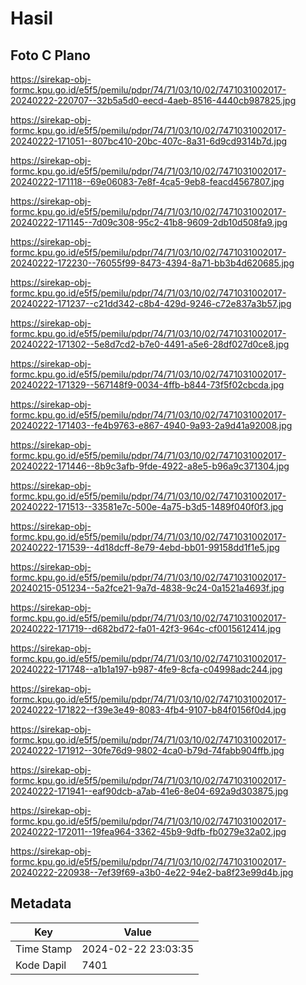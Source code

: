 # Hasil

## Foto C Plano

https://sirekap-obj-formc.kpu.go.id/e5f5/pemilu/pdpr/74/71/03/10/02/7471031002017-20240222-220707--32b5a5d0-eecd-4aeb-8516-4440cb987825.jpg

https://sirekap-obj-formc.kpu.go.id/e5f5/pemilu/pdpr/74/71/03/10/02/7471031002017-20240222-171051--807bc410-20bc-407c-8a31-6d9cd9314b7d.jpg

https://sirekap-obj-formc.kpu.go.id/e5f5/pemilu/pdpr/74/71/03/10/02/7471031002017-20240222-171118--69e06083-7e8f-4ca5-9eb8-feacd4567807.jpg

https://sirekap-obj-formc.kpu.go.id/e5f5/pemilu/pdpr/74/71/03/10/02/7471031002017-20240222-171145--7d09c308-95c2-41b8-9609-2db10d508fa9.jpg

https://sirekap-obj-formc.kpu.go.id/e5f5/pemilu/pdpr/74/71/03/10/02/7471031002017-20240222-172230--76055f99-8473-4394-8a71-bb3b4d620685.jpg

https://sirekap-obj-formc.kpu.go.id/e5f5/pemilu/pdpr/74/71/03/10/02/7471031002017-20240222-171237--c21dd342-c8b4-429d-9246-c72e837a3b57.jpg

https://sirekap-obj-formc.kpu.go.id/e5f5/pemilu/pdpr/74/71/03/10/02/7471031002017-20240222-171302--5e8d7cd2-b7e0-4491-a5e6-28df027d0ce8.jpg

https://sirekap-obj-formc.kpu.go.id/e5f5/pemilu/pdpr/74/71/03/10/02/7471031002017-20240222-171329--567148f9-0034-4ffb-b844-73f5f02cbcda.jpg

https://sirekap-obj-formc.kpu.go.id/e5f5/pemilu/pdpr/74/71/03/10/02/7471031002017-20240222-171403--fe4b9763-e867-4940-9a93-2a9d41a92008.jpg

https://sirekap-obj-formc.kpu.go.id/e5f5/pemilu/pdpr/74/71/03/10/02/7471031002017-20240222-171446--8b9c3afb-9fde-4922-a8e5-b96a9c371304.jpg

https://sirekap-obj-formc.kpu.go.id/e5f5/pemilu/pdpr/74/71/03/10/02/7471031002017-20240222-171513--33581e7c-500e-4a75-b3d5-1489f040f0f3.jpg

https://sirekap-obj-formc.kpu.go.id/e5f5/pemilu/pdpr/74/71/03/10/02/7471031002017-20240222-171539--4d18dcff-8e79-4ebd-bb01-99158dd1f1e5.jpg

https://sirekap-obj-formc.kpu.go.id/e5f5/pemilu/pdpr/74/71/03/10/02/7471031002017-20240215-051234--5a2fce21-9a7d-4838-9c24-0a1521a4693f.jpg

https://sirekap-obj-formc.kpu.go.id/e5f5/pemilu/pdpr/74/71/03/10/02/7471031002017-20240222-171719--d682bd72-fa01-42f3-964c-cf0015612414.jpg

https://sirekap-obj-formc.kpu.go.id/e5f5/pemilu/pdpr/74/71/03/10/02/7471031002017-20240222-171748--a1b1a197-b987-4fe9-8cfa-c04998adc244.jpg

https://sirekap-obj-formc.kpu.go.id/e5f5/pemilu/pdpr/74/71/03/10/02/7471031002017-20240222-171822--f39e3e49-8083-4fb4-9107-b84f0156f0d4.jpg

https://sirekap-obj-formc.kpu.go.id/e5f5/pemilu/pdpr/74/71/03/10/02/7471031002017-20240222-171912--30fe76d9-9802-4ca0-b79d-74fabb904ffb.jpg

https://sirekap-obj-formc.kpu.go.id/e5f5/pemilu/pdpr/74/71/03/10/02/7471031002017-20240222-171941--eaf90dcb-a7ab-41e6-8e04-692a9d303875.jpg

https://sirekap-obj-formc.kpu.go.id/e5f5/pemilu/pdpr/74/71/03/10/02/7471031002017-20240222-172011--19fea964-3362-45b9-9dfb-fb0279e32a02.jpg

https://sirekap-obj-formc.kpu.go.id/e5f5/pemilu/pdpr/74/71/03/10/02/7471031002017-20240222-220938--7ef39f69-a3b0-4e22-94e2-ba8f23e99d4b.jpg


## Metadata

| Key        | Value               |
| ---------- | ------------------- |
| Time Stamp | 2024-02-22 23:03:35 |
| Kode Dapil | 7401                |



